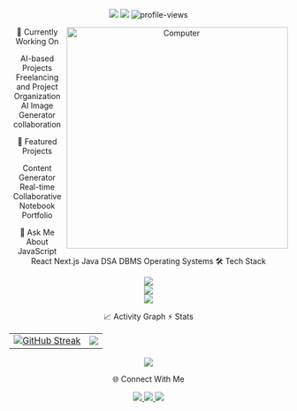 <div align="center">
<p align="center">
  <a href="mailto:deyg6988@gmail.com"><img src="https://img.shields.io/badge/Email-deyg6988%40gmail.com-blue?style=for-the-badge&logo=gmail"></a>
  <a href="https://my-folio-delta.vercel.app"><img src="https://img.shields.io/badge/Portfolio-View%20Work-green?style=for-the-badge&logo=vercel"></a>
  <img src="https://komarev.com/ghpvc/?username=gourab8389&style=for-the-badge&color=blueviolet" alt="profile-views">
</p>
<img src="https://raw.githubusercontent.com/MicaelliMedeiros/micaellimedeiros/master/image/computer-illustration.png" min-width="400px" max-width="400px" width="400px" align="right" alt="Computer">
🚀 Currently Working On

AI-based Projects
Freelancing and Project Organization
AI Image Generator collaboration

🎯 Featured Projects

Content Generator
Real-time Collaborative Notebook
Portfolio

💬 Ask Me About
JavaScript React Next.js Java DSA DBMS Operating Systems
🛠️ Tech Stack
<p align="center">
  <img src="https://skillicons.dev/icons?i=js,react,nextjs,typescript,java" /><br/>
  <img src="https://skillicons.dev/icons?i=nodejs,express,mongodb,postgresql,firebase" /><br/>
  <img src="https://skillicons.dev/icons?i=html,css,c, java" />
</p>
📈 Activity Graph
⚡ Stats
<table>
  <tr>
    <td>
      <a href="https://git.io/streak-stats"><img src="https://streak-stats.demolab.com?user=gourab8389&theme=tokyonight" alt="GitHub Streak" /></a>
    </td>
    <td>
      <a href="https://github.com/anuraghazra/github-readme-stats">
        <img src="http://github-profile-summary-cards.vercel.app/api/cards/productive-time?username=gourab8389&theme=tokyonight&utcOffset=8" />
      </a>
    </td>
  </tr>
</table>
<p align="center">
  <img src="http://github-profile-summary-cards.vercel.app/api/cards/profile-details?username=gourab8389&theme=tokyonight" />
</p>
🌐 Connect With Me
<p align="center">
  <a href="https://www.linkedin.com/in/gourab-dey-1b2b8928a/">
    <img src="https://img.shields.io/badge/LinkedIn-0077B5?style=for-the-badge&logo=linkedin&logoColor=white" />
  </a>
  <a href="https://www.facebook.com/profile.php?id=100050166159043">
    <img src="https://img.shields.io/badge/Facebook-1877F2?style=for-the-badge&logo=facebook&logoColor=white" />
  </a>
  <a href="https://www.instagram.com/gourab486/">
    <img src="https://img.shields.io/badge/Instagram-E4405F?style=for-the-badge&logo=instagram&logoColor=white" />
  </a>
</p>
</div>
